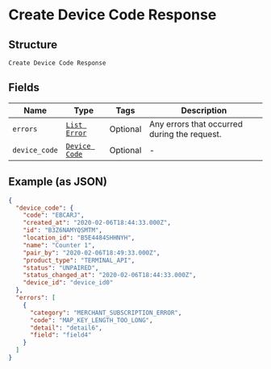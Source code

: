 
# Create Device Code Response

## Structure

`Create Device Code Response`

## Fields

| Name | Type | Tags | Description |
|  --- | --- | --- | --- |
| `errors` | [`List Error`](../../doc/models/error.md) | Optional | Any errors that occurred during the request. |
| `device_code` | [`Device Code`](../../doc/models/device-code.md) | Optional | - |

## Example (as JSON)

```json
{
  "device_code": {
    "code": "EBCARJ",
    "created_at": "2020-02-06T18:44:33.000Z",
    "id": "B3Z6NAMYQSMTM",
    "location_id": "B5E4484SHHNYH",
    "name": "Counter 1",
    "pair_by": "2020-02-06T18:49:33.000Z",
    "product_type": "TERMINAL_API",
    "status": "UNPAIRED",
    "status_changed_at": "2020-02-06T18:44:33.000Z",
    "device_id": "device_id0"
  },
  "errors": [
    {
      "category": "MERCHANT_SUBSCRIPTION_ERROR",
      "code": "MAP_KEY_LENGTH_TOO_LONG",
      "detail": "detail6",
      "field": "field4"
    }
  ]
}
```

